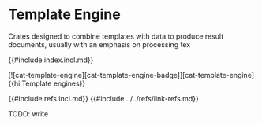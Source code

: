 # Template Engine

Crates designed to combine templates with data to produce result documents, usually with an emphasis on processing tex

{{#include index.incl.md}}

[![cat-template-engine][cat-template-engine-badge]][cat-template-engine]{{hi:Template engines}}

{{#include refs.incl.md}}
{{#include ../../refs/link-refs.md}}

<div class="hidden">
TODO: write
</div>

